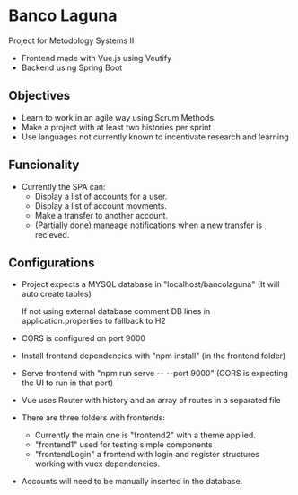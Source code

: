 # Banco Laguna
Project for Metodology Systems II

- Frontend made with Vue.js using Veutify
- Backend using Spring Boot

## Objectives

- Learn to work in an agile way using Scrum Methods.
- Make a project with at least two histories per sprint
- Use languages not currently known to incentivate research and learning

## Funcionality

- Currently the SPA can:
    - Display a list of accounts for a user.
    - Display a list of account movments.
    - Make a transfer to another account.
    - (Partially done) maneage notifications when a new transfer is recieved.    

## Configurations

- Project expects a MYSQL database in "localhost/bancolaguna" (It will auto create tables)
    
    If not using external database comment DB lines in application.properties to fallback to H2

- CORS is configured on port 9000

- Install frontend dependencies with "npm install" (in the frontend folder)

- Serve frontend with "npm run serve -- --port 9000" (CORS is expecting the UI to run in that port)

- Vue uses Router with history and an array of routes in a separated file

- There are three folders with frontends:
     - Currently the main one is "frontend2" with a theme applied.
     - "frontend1" used for testing simple components
     - "frontendLogin" a frontend with login and register structures working with vuex dependencies.
     
- Accounts will need to be manually inserted in the database.
 

